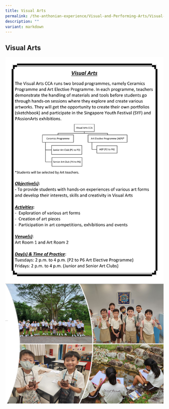 ```yaml
---
title: Visual Arts
permalink: /the-anthonian-experience/Visual-and-Performing-Arts/Visual-Arts/
description: ""
variant: markdown
---
```

## Visual Arts

![](/images/CCA%202023_Sep/cca-14.png)
![](/images/2023/visual%20arts.png)